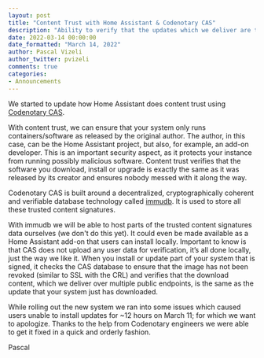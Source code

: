 ```yaml
---
layout: post
title: "Content Trust with Home Assistant & Codenotary CAS"
description: "Ability to verify that the updates which we deliver are the same as the update that you have fetched."
date: 2022-03-14 00:00:00
date_formatted: "March 14, 2022"
author: Pascal Vizeli
author_twitter: pvizeli
comments: true
categories:
- Announcements
---
```


We started to update how Home Assistant does content trust using [Codenotary CAS](https://cas.codenotary.com/).

With content trust, we can ensure that your system only runs containers/software as released by the original author. The author, in this case, can be the Home Assistant project, but also, for example, an add-on developer. This is an important security aspect, as it protects your instance from running possibly malicious software. Content trust verifies that the software you download, install or upgrade is exactly the same as it was released by its creator and ensures nobody messed with it along the way.

Codenotary CAS is built around a decentralized, cryptographically coherent and verifiable database technology called [immudb](https://github.com/codenotary/immudb). It is used to store all these trusted content signatures.

With immudb we will be able to host parts of the trusted content signatures data ourselves (we don't do this yet). It could even be made available as a Home Assistant add-on that users can install locally. Important to know is that CAS does not upload any user data for verification, it’s all done locally, just the way we like it.
When you install or update part of your system that is signed, it checks the CAS database to ensure that the image has not been revoked (similar to SSL with the CRL) and verifies that the download content, which we deliver over multiple public endpoints, is the same as the update that your system just has downloaded.

While rolling out the new system we ran into some issues which caused users unable to install updates for ~12 hours on March 11; for which we want to apologize. Thanks to the help from Codenotary engineers we were able to get it fixed in a quick and orderly fashion.

Pascal
